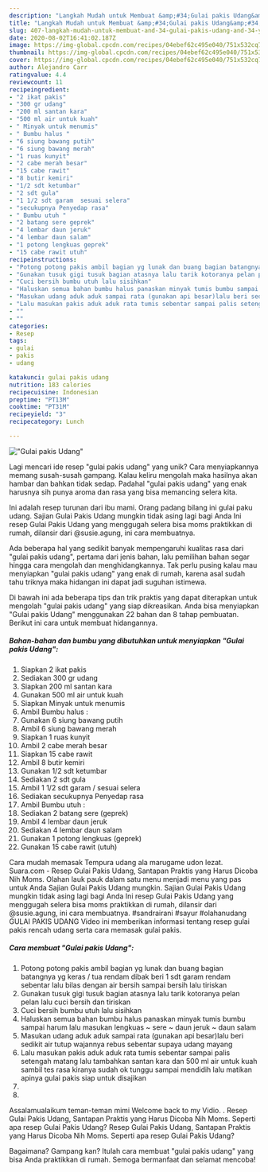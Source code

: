 ```yaml
---
description: "Langkah Mudah untuk Membuat &amp;#34;Gulai pakis Udang&amp;#34; yang Bikin Ngiler"
title: "Langkah Mudah untuk Membuat &amp;#34;Gulai pakis Udang&amp;#34; yang Bikin Ngiler"
slug: 407-langkah-mudah-untuk-membuat-and-34-gulai-pakis-udang-and-34-yang-bikin-ngiler
date: 2020-08-02T16:41:02.187Z
image: https://img-global.cpcdn.com/recipes/04ebef62c495e040/751x532cq70/gulai-pakis-udang-foto-resep-utama.jpg
thumbnail: https://img-global.cpcdn.com/recipes/04ebef62c495e040/751x532cq70/gulai-pakis-udang-foto-resep-utama.jpg
cover: https://img-global.cpcdn.com/recipes/04ebef62c495e040/751x532cq70/gulai-pakis-udang-foto-resep-utama.jpg
author: Alejandro Carr
ratingvalue: 4.4
reviewcount: 11
recipeingredient:
- "2 ikat pakis"
- "300 gr udang"
- "200 ml santan kara"
- "500 ml air untuk kuah"
- " Minyak untuk menumis"
- " Bumbu halus "
- "6 siung bawang putih"
- "6 siung bawang merah"
- "1 ruas kunyit"
- "2 cabe merah besar"
- "15 cabe rawit"
- "8 butir kemiri"
- "1/2 sdt ketumbar"
- "2 sdt gula"
- "1 1/2 sdt garam  sesuai selera"
- "secukupnya Penyedap rasa"
- " Bumbu utuh "
- "2 batang sere geprek"
- "4 lembar daun jeruk"
- "4 lembar daun salam"
- "1 potong lengkuas geprek"
- "15 cabe rawit utuh"
recipeinstructions:
- "Potong potong pakis ambil bagian yg lunak dan buang bagian batangnya yg keras / tua rendam dibak beri 1 sdt garam rendam sebentar lalu bilas dengan air bersih sampai bersih lalu tiriskan"
- "Gunakan tusuk gigi tusuk bagian atasnya lalu tarik kotoranya pelan pelan lalu cuci bersih dan tiriskan"
- "Cuci bersih bumbu utuh lalu sisihkan"
- "Haluskan semua bahan bumbu halus panaskan minyak tumis bumbu sampai harum lalu masukan lengkuas ~ sere ~ daun jeruk ~ daun salam"
- "Masukan udang aduk aduk sampai rata (gunakan api besar)lalu beri sedikit air tutup wajannya rebus sebentar supaya udang mayang"
- "Lalu masukan pakis aduk aduk rata tumis sebentar sampai palis setengah matang lalu tambahkan santan kara dan 500 ml air untuk kuah sambil tes rasa kiranya sudah ok tunggu sampai mendidih lalu matikan apinya gulai pakis siap untuk disajikan"
- ""
- ""
categories:
- Resep
tags:
- gulai
- pakis
- udang

katakunci: gulai pakis udang 
nutrition: 183 calories
recipecuisine: Indonesian
preptime: "PT13M"
cooktime: "PT31M"
recipeyield: "3"
recipecategory: Lunch

---
```



![&#34;Gulai pakis Udang&#34;](https://img-global.cpcdn.com/recipes/04ebef62c495e040/751x532cq70/gulai-pakis-udang-foto-resep-utama.jpg)

Lagi mencari ide resep &#34;gulai pakis udang&#34; yang unik? Cara menyiapkannya memang susah-susah gampang. Kalau keliru mengolah maka hasilnya akan hambar dan bahkan tidak sedap. Padahal &#34;gulai pakis udang&#34; yang enak harusnya sih punya aroma dan rasa yang bisa memancing selera kita.

Ini adalah resep turunan dari ibu mami. Orang padang bilang ini gulai paku udang. Sajian Gulai Pakis Udang mungkin tidak asing lagi bagi Anda Ini resep Gulai Pakis Udang yang menggugah selera bisa moms praktikkan di rumah, dilansir dari @susie.agung, ini cara membuatnya.

Ada beberapa hal yang sedikit banyak mempengaruhi kualitas rasa dari &#34;gulai pakis udang&#34;, pertama dari jenis bahan, lalu pemilihan bahan segar hingga cara mengolah dan menghidangkannya. Tak perlu pusing kalau mau menyiapkan &#34;gulai pakis udang&#34; yang enak di rumah, karena asal sudah tahu triknya maka hidangan ini dapat jadi suguhan istimewa.


Di bawah ini ada beberapa tips dan trik praktis yang dapat diterapkan untuk mengolah &#34;gulai pakis udang&#34; yang siap dikreasikan. Anda bisa menyiapkan &#34;Gulai pakis Udang&#34; menggunakan 22 bahan dan 8 tahap pembuatan. Berikut ini cara untuk membuat hidangannya.

<!--inarticleads1-->

##### Bahan-bahan dan bumbu yang dibutuhkan untuk menyiapkan &#34;Gulai pakis Udang&#34;:

1. Siapkan 2 ikat pakis
1. Sediakan 300 gr udang
1. Siapkan 200 ml santan kara
1. Gunakan 500 ml air untuk kuah
1. Siapkan  Minyak untuk menumis
1. Ambil  Bumbu halus :
1. Gunakan 6 siung bawang putih
1. Ambil 6 siung bawang merah
1. Siapkan 1 ruas kunyit
1. Ambil 2 cabe merah besar
1. Siapkan 15 cabe rawit
1. Ambil 8 butir kemiri
1. Gunakan 1/2 sdt ketumbar
1. Sediakan 2 sdt gula
1. Ambil 1 1/2 sdt garam / sesuai selera
1. Sediakan secukupnya Penyedap rasa
1. Ambil  Bumbu utuh :
1. Sediakan 2 batang sere (geprek)
1. Ambil 4 lembar daun jeruk
1. Sediakan 4 lembar daun salam
1. Gunakan 1 potong lengkuas (geprek)
1. Gunakan 15 cabe rawit (utuh)


Cara mudah memasak Tempura udang ala marugame udon lezat. Suara.com - Resep Gulai Pakis Udang, Santapan Praktis yang Harus Dicoba Nih Moms. Olahan lauk pauk dalam satu menu menjadi menu yang pas untuk Anda Sajian Gulai Pakis Udang mungkin. Sajian Gulai Pakis Udang mungkin tidak asing lagi bagi Anda Ini resep Gulai Pakis Udang yang menggugah selera bisa moms praktikkan di rumah, dilansir dari @susie.agung, ini cara membuatnya. #sandrairani #sayur #olahanudang GULAI PAKIS UDANG Video ini memberikan informasi tentang resep gulai pakis rencah udang serta cara memasak gulai pakis. 

<!--inarticleads2-->

##### Cara membuat &#34;Gulai pakis Udang&#34;:

1. Potong potong pakis ambil bagian yg lunak dan buang bagian batangnya yg keras / tua rendam dibak beri 1 sdt garam rendam sebentar lalu bilas dengan air bersih sampai bersih lalu tiriskan
1. Gunakan tusuk gigi tusuk bagian atasnya lalu tarik kotoranya pelan pelan lalu cuci bersih dan tiriskan
1. Cuci bersih bumbu utuh lalu sisihkan
1. Haluskan semua bahan bumbu halus panaskan minyak tumis bumbu sampai harum lalu masukan lengkuas ~ sere ~ daun jeruk ~ daun salam
1. Masukan udang aduk aduk sampai rata (gunakan api besar)lalu beri sedikit air tutup wajannya rebus sebentar supaya udang mayang
1. Lalu masukan pakis aduk aduk rata tumis sebentar sampai palis setengah matang lalu tambahkan santan kara dan 500 ml air untuk kuah sambil tes rasa kiranya sudah ok tunggu sampai mendidih lalu matikan apinya gulai pakis siap untuk disajikan
1. 
1. 


Assalamualaikum teman-teman mimi Welcome back to my Vidio. . Resep Gulai Pakis Udang, Santapan Praktis yang Harus Dicoba Nih Moms. Seperti apa resep Gulai Pakis Udang? Resep Gulai Pakis Udang, Santapan Praktis yang Harus Dicoba Nih Moms. Seperti apa resep Gulai Pakis Udang? 

Bagaimana? Gampang kan? Itulah cara membuat &#34;gulai pakis udang&#34; yang bisa Anda praktikkan di rumah. Semoga bermanfaat dan selamat mencoba!
